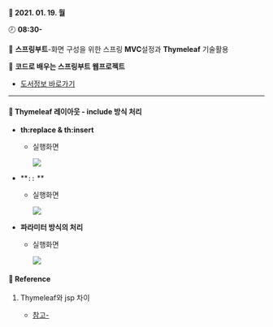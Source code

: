 **:date: 2021. 01. 19. 월**

:clock8: **08:30-**

:bookmark_tabs: **스프링부트**-화면 구성을 위한 스프링 **MVC**설정과 **Thymeleaf** 기술활용

:green_book: **코드로 배우는 스프링부트 웹프로젝트**

* [도서정보 바로가기](http://www.kyobobook.co.kr/product/detailViewKor.laf?ejkGb=KOR&mallGb=KOR&barcode=9791189184070&orderClick=LEA&Kc=)

---



####  :tulip: Thymeleaf  레이아웃 - include 방식 처리

* **th:replace & th:insert**
  
  * 실행화면
  
    ![](C:\Users\ADMIN\IdeaProjects\TIL21\SpringBoot\docs\img\0119실습_ex3_thymeleaf-laout1.png)

* **`::` **

  * 실행화면

    ![](C:\Users\ADMIN\IdeaProjects\TIL21\SpringBoot\docs\img\0119실습_ex3_thymeleaf-laout2.png)



* **파라미터 방식의 처리**

  * 실행화면

    ![](C:\Users\ADMIN\IdeaProjects\TIL21\SpringBoot\docs\img\0119실습_ex3_thymeleaf-parameter1.png)

    



####  :tulip: Reference 

1. Thymeleaf와 jsp 차이 
   
   * [참고-]()
   
     

